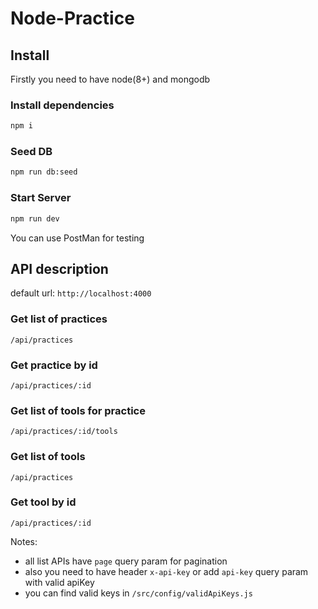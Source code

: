 # Node-Practice

## Install

Firstly you need to have node(8+) and mongodb

### Install dependencies

```bash
npm i
```

### Seed DB

```bash
npm run db:seed
```

### Start Server

```bash
npm run dev
```

You can use PostMan for testing

## API description

default url: `http://localhost:4000`

### Get list of practices

```
/api/practices
```

### Get practice by id

```
/api/practices/:id
```

### Get list of tools for practice

```
/api/practices/:id/tools
```

### Get list of tools

```
/api/practices
```

### Get tool by id

```
/api/practices/:id
```

Notes: 
- all list APIs have `page` query param for pagination
- also you need to have header `x-api-key` or add `api-key` query param with valid apiKey
- you can find valid keys in `/src/config/validApiKeys.js`
